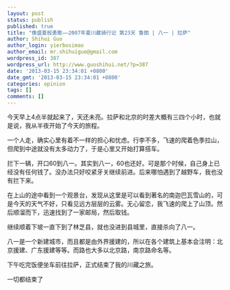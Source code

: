 ```yaml
---
layout: post
status: publish
published: true
title: "像盛夏般勇敢——2007年夏川藏骑行记 第23天 鲁朗 | 八一 | 拉萨"
author: Shihui Guo
author_login: yierbosimao
author_email: mr.shihuiguo@gmail.com
wordpress_id: 387
wordpress_url: http://www.guoshihui.net/?p=387
date: '2013-03-15 23:34:01 +0800'
date_gmt: '2013-03-15 23:34:01 +0800'
categories: opinion
tags: []
comments: []
---
```

<p><span style="font-family: 宋体, SimSun;">今天早上</span>4<span style="font-family: 宋体, SimSun;">点半就起来了，天还未亮。拉萨和北京的时差大概有三四个小时，也就是说，我从半夜开始了今天的旅程。</span></p>
<p><span style="font-family: 宋体, SimSun;">一个人走，确实心里有着不一样的担心和忧虑。行李不多，飞速的爬着色季拉山，但爬到中途就没有太多动力了，于是心里又开始打算搭车。</span></p>
<p><span style="font-family: 宋体, SimSun;">拦下一辆，开口</span>60<span style="font-family: 宋体, SimSun;">到八一。其实到八一，</span>60<span style="font-family: 宋体, SimSun;">也还好。可是那个时候，自己身上已经没有任何钱了。没办法只好咬紧牙关继续前进。后来哪怕遇到了越野车，我也没有拦下来。</span></p>
<p><span style="font-family: 宋体, SimSun;">在上山的途中看到一个观景台，发现从这里是可以看到著名的南迦巴瓦雪山的，可是今天的天气不好，只看见远方层层的云雾。无心留恋，我飞速的爬上了山顶。然后顺溜而下，迅速找到了一家邮局，然后取钱。</span></p>
<p><span style="font-family: 宋体, SimSun;">继续顺着下坡一直下到了林芝县，就也没进到县城里，直接杀向了八一。</span></p>
<p><span style="font-family: 宋体, SimSun;">八一是一个新建城市，而且都是由外界援建的，所以在各个建筑上基本会注明：北京援建、广东援建等等。而路也大多以北京路，南京路命名等。</span></p>
<p><span style="font-family: 宋体, SimSun;">下午吃完饭便坐车前往拉萨，正式结束了我的川藏之旅。</span></p>
<p><span style="font-family: 宋体, SimSun;">一切都结束了</span></p>
